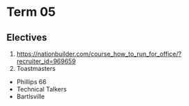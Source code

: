 # Term 05


## Electives

1. https://nationbuilder.com/course_how_to_run_for_office/?recruiter_id=969659
2. Toastmasters
  * Phillips 66
  * Technical Talkers
  * Bartlsville
